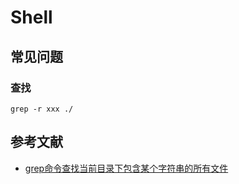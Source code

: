 # Shell

## 常见问题

### 查找

```shell
grep -r xxx ./
```

## 参考文献

- [grep命令查找当前目录下包含某个字符串的所有文件](http://blog.sina.com.cn/s/blog_64053138010198iv.html)

